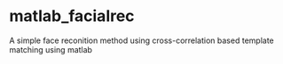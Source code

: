 # matlab_facialrec
A simple face reconition method using cross-correlation based template matching using matlab
